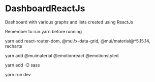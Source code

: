 # DashboardReactJs
Dashboard with various graphs and lists created using ReactJs

Remember to run yarn before running

yarn add react-router-dom, @mui/x-data-grid, @mui/material@^5.15.14, recharts

yarn add @muimaterial @emotionreact @emotionstyled

yarn add -D sass

yarn run dev
